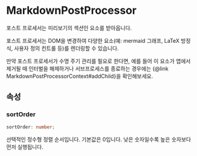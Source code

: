 # MarkdownPostProcessor

포스트 프로세서는 미리보기의 섹션인 요소를 받아옵니다.

포스트 프로세서는 DOM을 변경하여 다양한 요소(예: mermaid 그래프, LaTeX 방정식, 사용자 정의 컨트롤 등)를 렌더링할 수 있습니다.

만약 포스트 프로세서가 수명 주기 관리를 필요로 한다면, 예를 들어 이 요소가 앱에서 제거될 때 인터벌을 해제하거나 서브프로세스를 종료하는 경우에는 {@link MarkdownPostProcessorContext#addChild}을 확인해보세요.

## 속성

### sortOrder

```ts
sortOrder: number;
```

선택적인 정수형 정렬 순서입니다. 기본값은 0입니다. 낮은 숫자일수록 높은 숫자보다 먼저 실행됩니다.
